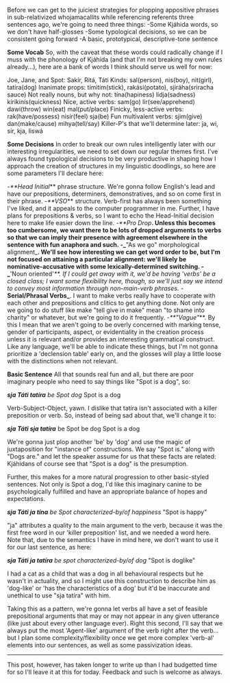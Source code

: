 Before we can get to the juiciest strategies for plopping appositive phrases in sub-relativized whojamacallits while referencing referents three sentences ago, we're going to need three things:
-Some Kjáhida words, so we don't have half-glosses
-Some typological decisions, so we can be consistent going forward
-A basic, prototypical, descriptive-tone sentence


**Some Vocab**
So, with the caveat that these words could radically change if I muss with the phonology of Kjáhida (and that I'm not breaking my own rules already...), here are a bank of words I think should serve us well for now:

Joe, Jane, and Spot: Sakír, Ritá, Táti
Kinds: sal(person), nis(boy), nit(girl), tatíra(dog)
Inanimate props: tímitim(stick), rakási(potato), sjiráha(sriracha sauce)
Not really nouns, but why not: tína(hapiness) lídja(sadness) kirikinís(quickness)
Nice, active verbs: sam(go) lir(see/apprehend) dawi(throw) win(eat) mal(put/place)
Finicky, less-active verbs: rak(have/possess) nisír(feel) sja(be)
Fun multivalent verbs: sjim(give) dan(make/cause) mihya(tell/say)
Killer-P's that we'll determine later: ja, wi, sir, kja, liswá

**Some Decisions**
In order to break our own rules intelligently later with our interesting irregularities, we need to set down our regular themes first. I've always found typological decisions to be very productive in shaping how I approach the creation of structures in my linguistic doodlings, so here are some parameters I'll declare here:

-_**Head Initial_** phrase structure. We're gonna follow English's lead and have our prepositions, determiners, demonstratives, and so on come first in their phrase.
-_**VSO_** structure. Verb-first has always been something I've liked, and it appeals to the computer programmer in me. Further, I have plans for prepositions & verbs, so I want to echo the Head-Initial decision here to make life easier down the line.
-_**Pro Drop_**. Unless this becomes too cumbersome, we want there to be lots of dropped arguments to verbs so that we can imply their presence with agreement elsewhere in the sentence with fun anaphora and such.
-_**"As we go" morphological alignment_**. We'll see how interesting we can get word order to be, but I'm not focused on attaining a particular alignment: we'll likely be nominative-accusative with some lexically-determined switching.
-_**'Noun oriented'_**. If I could get away with it, we'd be having 'verbs' be a closed class; I want some flexibility here, though, so we'll just say we intend to convey most information through non-main-verb phrases.
-_**Serial/Phrasal Verbs_**. I want to make verbs really have to cooperate with each other and prepositions and clitics to get anything done. Not only are we going to do stuff like make "tell give in make" mean "to shame into charity" or whatever, but we're going to do it frequently.
-_**"Vague"_**. By this I mean that we aren't going to be overly concerned with marking tense, gender of participants, aspect, or evidentiality in the creation process unless it is relevant and/or provides an interesting grammatical construct. Like any language, we'll be able to indicate these things, but I'm not gonna prioritize a 'declension table' early on, and the glosses will play a little loose with the distinctions when not relevant.

**Basic Sentence**
All that sounds real fun and all, but there are poor imaginary people who need to say things like "Spot is a dog", so:

**_sja Táti tatíra_**
_be Spot dog_
Spot is a dog

Verb-Subject-Object, yawn. I dislike that tatíra isn't associated with a killer preposition or verb. So, instead of being sad about that, we'll change it to:

**_sja Táti sja tatíra_**
be Spot be dog
Spot is a dog

We're gonna just plop another 'be' by 'dog' and use the magic of juxtaposition for "instance of" constructions. We say "Spot is." along with "Dogs are." and let the speaker assume for us that these facts are related: Kjáhidans of course see that "Spot is a dog" is the presumption.

Further, this makes for a more natural progression to other basic-styled sentences. Not only is Spot a dog, I'd like this imaginary canine to be psychologically fulfilled and have an appropriate balance of hopes and expectations.

**_sja Táti ja tína_**
_be Spot characterized-by/of happiness_
"Spot is happy"

"ja" attributes a quality to the main argument to the verb, because it was the first free word in our 'killer preposition' list, and we needed a word here. Note that, due to the semantics I have in mind here, we don't want to use it for our last sentence, as here:

**_sja Táti ja tatíra_**
_be spot characterized-by/of dog_
"Spot is doglike"

I had a cat as a child that was a dog in all behavioural respects but he wasn't in actuality, and so I might use this construction to describe him as 'dog-like' or 'has the characteristics of a dog' but it'd be inaccurate and unethical to use "sja tatíra" with him.

Taking this as a pattern, we're gonna let verbs all have a set of feasible prepositional arguments that may or may not appear in any given utterance (like just about every other language ever). Right this second, I'll say that we always put the most 'Agent-like' argument of the verb right after the verb... but I plan some complexity/flexibility once we get more complex 'verb-al' elements into our sentences, as well as some passivization ideas.

----------------------------

This post, however, has taken longer to write up than I had budgetted time for so I'll leave it at this for today. Feedback and such is welcome as always.



